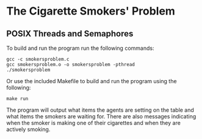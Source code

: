 # The Cigarette Smokers' Problem
## POSIX Threads and Semaphores

To build and run the program run the following commands:

	gcc -c smokersproblem.c
	gcc smokersproblem.o -o smokersproblem -pthread
	./smokersproblem

Or use the included Makefile to build and run the program using the following:

	make run

The program will output what items the agents are setting on the table
and what items the smokers are waiting for. There are also messages indicating
when the smoker is making one of their cigarettes and when they are actively
smoking.
